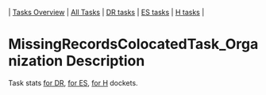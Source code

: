 | [Tasks Overview](../tasks-overview.md) | [All Tasks](../alltasks.md) | [DR tasks](../docket-DR/tasklist.md) | [ES tasks](../docket-ES/tasklist.md) | [H tasks](../docket-H/tasklist.md) |

# MissingRecordsColocatedTask_Organization Description

Task stats [for DR](../docket-DR/MissingRecordsColocatedTask_Organization.md), [for ES](../docket-ES/MissingRecordsColocatedTask_Organization.md), [for H](../docket-H/MissingRecordsColocatedTask_Organization.md) dockets.

